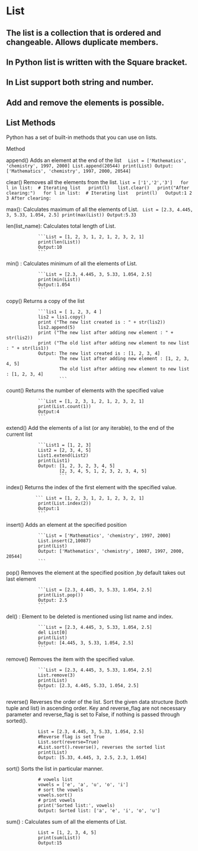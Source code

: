 # List
## The list is a collection that is ordered and changeable. Allows duplicate members.
## In Python list is written with the Square bracket.
## In List support both string and number.
## Add and remove the elements is possible.

## List Methods
Python has a set of built-in methods that you can use on lists.

Method	      

append()	Adds an element at the end of the list
                ```  
                List = ['Mathematics', 'chemistry', 1997, 2000]
                List.append(20544)
                print(List)
                Output: ['Mathematics', 'chemistry', 1997, 2000, 20544]
                ```
          

clear()	        Removes all the elements from the list.
                ```
                list = ['1','2','3']  
                for l in list:  # Iterating list  
                print(l)  
                list.clear()  
                print("After clearing:")  
                for l in list:  # Iterating list  
                print(l)  
                Output:1
                      2
                      3
                After clearing:
                ```
                  
                  
max():          Calculates maximum of all the elements of List.
                ``` 
                List = [2.3, 4.445, 3, 5.33, 1.054, 2.5]
                print(max(List))
                Output:5.33
                ```
          
len(list_name): Calculates total length of List.

                ```List = [1, 2, 3, 1, 2, 1, 2, 3, 2, 1]
                print(len(List))
                Output:10
                ```
          
          
min() :         Calculates minimum of all the elements of List.

                ```List = [2.3, 4.445, 3, 5.33, 1.054, 2.5]
                print(min(List))
                Output:1.054      
                ```

          
copy()	        Returns a copy of the list

                ```lis1 = [ 1, 2, 3, 4 ]
                lis2 = lis1.copy()
                print ("The new list created is : " + str(lis2))
                lis2.append(5)
                print ("The new list after adding new element : " + str(lis2))
                print ("The old list after adding new element to new list  : " + str(lis1))
                Output: The new list created is : [1, 2, 3, 4]
                        The new list after adding new element : [1, 2, 3, 4, 5]
                        The old list after adding new element to new list  : [1, 2, 3, 4]
                        ```
                          
                          
count()	        Returns the number of elements with the specified value

                ```List = [1, 2, 3, 1, 2, 1, 2, 3, 2, 1]
                print(List.count(1))
                Output:4
                ```
        

extend()	Add the elements of a list (or any iterable), to the end of the current list

                ```List1 = [1, 2, 3] 
                List2 = [2, 3, 4, 5]
                List1.extend(List2)        
                print(List1)
                Output: [1, 2, 3, 2, 3, 4, 5]
                        [2, 3, 4, 5, 1, 2, 3, 2, 3, 4, 5]
                        ```
              
  
 
index()	        Returns the index of the first element with the specified value.

               ``` List = [1, 2, 3, 1, 2, 1, 2, 3, 2, 1]
                print(List.index(2))
                Output:1
                ```
        
insert()        Adds an element at the specified position

                ```List = ['Mathematics', 'chemistry', 1997, 2000]
                List.insert(2,10087)     
                print(List)        
                Output: ['Mathematics', 'chemistry', 10087, 1997, 2000, 20544]
                ```
          

pop()	        Removes the element at the specified position ,by default takes out last element

                ```List = [2.3, 4.445, 3, 5.33, 1.054, 2.5]
                print(List.pop())
                Output: 2.5
                ```
        
        
del() :         Element to be deleted is mentioned using list name and index.     

                ```List = [2.3, 4.445, 3, 5.33, 1.054, 2.5]
                del List[0]
                print(List)
                Output: [4.445, 3, 5.33, 1.054, 2.5]
                ```
            

remove()	Removes the item with the specified value.

                ```List = [2.3, 4.445, 3, 5.33, 1.054, 2.5]
                List.remove(3)
                print(List)
                Output: [2.3, 4.445, 5.33, 1.054, 2.5]
                ```
          
          
reverse()      	Reverses the order of the list. Sort the given data structure (both tuple and list) in ascending order. Key and reverse_flag are not necessary parameter 
                and reverse_flag is set to False, if nothing is passed through sorted().

                List = [2.3, 4.445, 3, 5.33, 1.054, 2.5]
                #Reverse flag is set True
                List.sort(reverse=True) 
                #List.sort().reverse(), reverses the sorted list  
                print(List)        
                Output: [5.33, 4.445, 3, 2.5, 2.3, 1.054]
                
              
sort()	        Sorts the list in particular manner. 

                # vowels list
                vowels = ['e', 'a', 'u', 'o', 'i']
                # sort the vowels
                vowels.sort()
                # print vowels
                print('Sorted list:', vowels)
                Output: Sorted list: ['a', 'e', 'i', 'o', 'u']
                  

sum() :         Calculates sum of all the elements of List.

                List = [1, 2, 3, 4, 5]
                print(sum(List))
                Output:15
